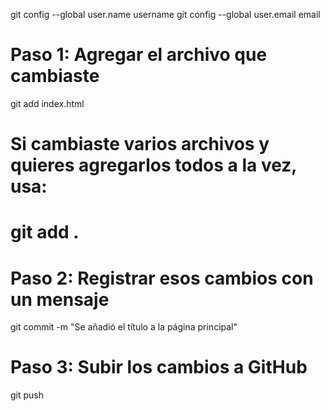git config --global user.name username
git config --global user.email email

# Paso 1: Agregar el archivo que cambiaste
git add index.html

# Si cambiaste varios archivos y quieres agregarlos todos a la vez, usa:
# git add .

# Paso 2: Registrar esos cambios con un mensaje
git commit -m "Se añadió el título a la página principal"

# Paso 3: Subir los cambios a GitHub
git push
